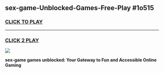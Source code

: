 
## sex-game-Unblocked-Games-Free-Play #1o515
<h3>
<a href="https://us.freeplayer.one?title=sex-game&ref=9M">CLICK TO PLAY</a></h3>
<hr>

<h3>
<a href="https://us.freeplayer.one?title=sex-game&ref=9M">CLICK 2 PLAY</a>
  
</h3>

<a href="https://us.freeplayer.one?title=sex-game&ref=9M"><img src="https://clearcache.store/games.png"></a>


**sex-game games unblocked: Your Gateway to Fun and Accessible Online Gaming**
